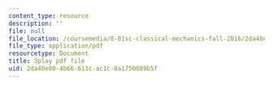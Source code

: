 ```yaml
---
content_type: resource
description: ''
file: null
file_location: /coursemedia/8-01sc-classical-mechanics-fall-2016/2da40e804b66611cac1c8a1750089b5f_lw9W32ezQhM.pdf
file_type: application/pdf
resourcetype: Document
title: 3play pdf file
uid: 2da40e80-4b66-611c-ac1c-8a1750089b5f
---
```

